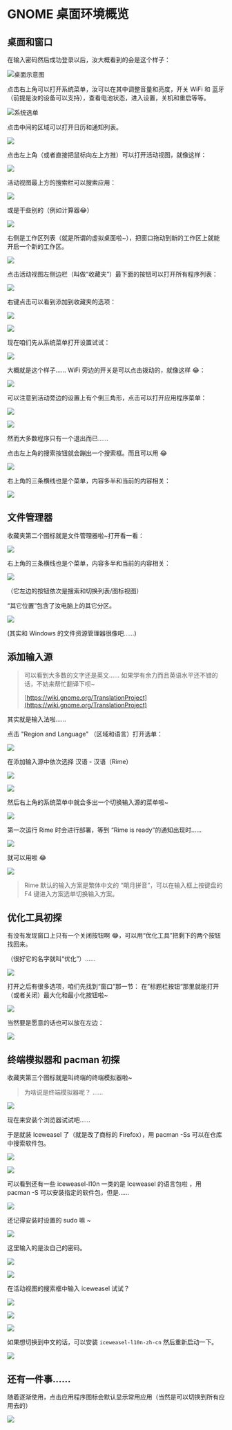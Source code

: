 # GNOME 桌面环境概览

## 桌面和窗口

在输入密码然后成功登录以后，汝大概看到的会是这个样子：

![桌面示意图](../assets/exploring_gnome/2.png)

点击右上角可以打开系统菜单，汝可以在其中调整音量和亮度，开关 WiFi 和 蓝牙（前提是汝的设备可以支持），查看电池状态，进入设置，关机和重启等等。

![系统选单](../assets/exploring_gnome/3.png)

点击中间的区域可以打开日历和通知列表。

![](../assets/exploring_gnome/4.png)

点击左上角（或者直接把鼠标向左上方推）可以打开活动视图，就像这样：

![](../assets/exploring_gnome/5.png)

活动视图最上方的搜索栏可以搜索应用：

![](../assets/exploring_gnome/6.png)

或是干些别的（例如计算器😂）

![](../assets/exploring_gnome/7.png)

右侧是工作区列表（就是所谓的虚拟桌面啦~），把窗口拖动到新的工作区上就能开启一个新的工作区。

![](../assets/exploring_gnome/8.png)

点击活动视图左侧边栏（叫做“收藏夹”）最下面的按钮可以打开所有程序列表：

![](../assets/exploring_gnome/27.png)

右键点击可以看到添加到收藏夹的选项：

![](../assets/exploring_gnome/28.png)

![](../assets/exploring_gnome/29.png)

现在咱们先从系统菜单打开设置试试：

![](../assets/exploring_gnome/9.png)

大概就是这个样子…… WiFi 旁边的开关是可以点击拨动的，就像这样 😂：

![](../assets/exploring_gnome/10.png)

可以注意到活动旁边的设置上有个倒三角形，点击可以打开应用程序菜单：

![](../assets/exploring_gnome/12.png)

![](../assets/exploring_gnome/13.png)

然而大多数程序只有一个退出而已……

点击左上角的搜索按钮就会蹦出一个搜索框。而且可以用 😂

![](../assets/exploring_gnome/14.png)

右上角的三条横线也是个菜单，内容多半和当前的内容相关：

![](../assets/exploring_gnome/15.png)

## 文件管理器

收藏夹第二个图标就是文件管理器啦~打开看一看：

![](../assets/exploring_gnome/44.png)

右上角的三条横线也是个菜单，内容多半和当前的内容相关：

![](../assets/exploring_gnome/47.png)

（它左边的按钮依次是搜索和切换列表/图标视图）

“其它位置”包含了汝电脑上的其它分区。

![](../assets/exploring_gnome/48.png)

\(其实和 Windows 的文件资源管理器很像吧……\)

## 添加输入源

> 可以看到大多数的文字还是英文…… 如果学有余力而且英语水平还不错的话，不妨来帮忙翻译下呗~
>
> [https://wiki.gnome.org/TranslationProject](https://wiki.gnome.org/TranslationProject)

其实就是输入法啦……

点击 "Region and Language" （区域和语言）打开选单：

![](../assets/exploring_gnome/16.png)

在添加输入源中依次选择 汉语 - 汉语（Rime）

![](../assets/exploring_gnome/17.png)

![](../assets/exploring_gnome/18.png)

然后右上角的系统菜单中就会多出一个切换输入源的菜单啦~

![](../assets/exploring_gnome/19.png)

第一次运行 Rime 时会进行部署，等到 “Rime is ready”的通知出现时……

![](../assets/exploring_gnome/23.png)

就可以用啦 😂

![](../assets/exploring_gnome/26.png)

> Rime 默认的输入方案是繁体中文的 “朙月拼音”，可以在输入框上按键盘的 F4 键进入方案选单切换输入方案。

## 优化工具初探

有没有发现窗口上只有一个关闭按钮啊 😂，可以用“优化工具”把剩下的两个按钮找回来。

（很好它的名字就叫“优化”）……

![](../assets/exploring_gnome/29.png)

打开之后有很多选项，咱们先找到“窗口”那一节： 在”标题栏按钮“那里就能打开（或者关闭）最大化和最小化按钮啦~

![](../assets/exploring_gnome/30.png)

当然要是愿意的话也可以放在左边：

![](../assets/exploring_gnome/31.png)

## 终端模拟器和 pacman 初探

收藏夹第三个图标就是叫终端的终端模拟器啦~

> 为啥说是终端模拟器呢？ ……

![](../assets/exploring_gnome/32.png)

现在来安装个浏览器试试吧……

于是就装 Iceweasel 了（就是改了商标的 Firefox），用 pacman -Ss 可以在仓库中搜索软件包。

![](../assets/exploring_gnome/33.png)

![](../assets/exploring_gnome/34.png)

可以看到还有一些 iceweasel-l10n 一类的是 Iceweasel 的语言包啦 ，用 pacman -S 可以安装指定的软件包，但是……

![](../assets/exploring_gnome/35.png)

还记得安装时设置的 sudo 嘛 ~

![](../assets/exploring_gnome/36.png)

这里输入的是汝自己的密码。

![](../assets/exploring_gnome/37.png)

![](../assets/exploring_gnome/38.png)

在活动视图的搜索框中输入 iceweasel 试试？

![](../assets/exploring_gnome/40.png)

![](../assets/exploring_gnome/41.png)

![](../assets/exploring_gnome/42.png)

如果想切换到中文的话，可以安装 `iceweasel-l10n-zh-cn` 然后重新启动一下。

![](../assets/exploring_gnome/43.png)

## 还有一件事……

随着逐渐使用，点击应用程序图标会默认显示常用应用（当然是可以切换到所有应用去的）

![](../assets/exploring_gnome/46.png)

